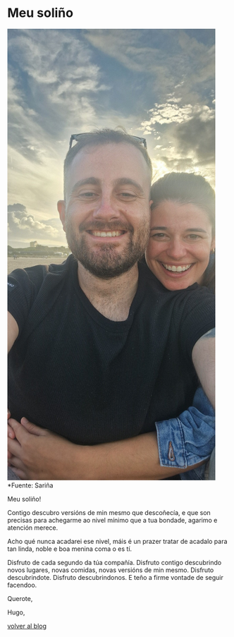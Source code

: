 

# Meu soliño

![portada](../assets/blog/sarinha.jpg "Portada")
*Fuente: Sariña

Meu soliño!

Contigo descubro versións de min mesmo que descoñecía, e que son precisas para achegarme ao nivel mínimo que a tua bondade, agarimo e atención merece.

Acho qué nunca acadarei ese nivel, máis é un prazer tratar de acadalo para tan linda, noble e boa menina coma o es tí.

Disfruto de cada segundo da túa compañía. Disfruto contigo descubrindo novos lugares, novas comidas, novas versións de min mesmo. Disfruto descubrindote. Disfruto descubrindonos. E teño a firme vontade de seguir facendoo.

Querote,

Hugo,

[volver al blog](https://hugotechandtravel.netlify.app/#/gentes_de_martes/)